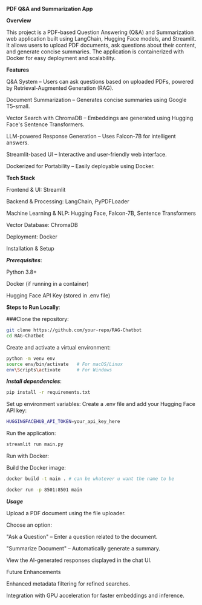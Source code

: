 **PDF Q&A and Summarization App**

**Overview**

This project is a PDF-based Question Answering (Q&A) and Summarization web application built using LangChain, Hugging Face models, and Streamlit. It allows users to upload PDF documents, ask questions about their content, and generate concise summaries. The application is containerized with Docker for easy deployment and scalability.

**Features**

Q&A System – Users can ask questions based on uploaded PDFs, powered by Retrieval-Augmented Generation (RAG).

Document Summarization – Generates concise summaries using Google T5-small.

Vector Search with ChromaDB – Embeddings are generated using Hugging Face's Sentence Transformers.

LLM-powered Response Generation – Uses Falcon-7B for intelligent answers.

Streamlit-based UI – Interactive and user-friendly web interface.

Dockerized for Portability – Easily deployable using Docker.

**Tech Stack**

Frontend & UI: Streamlit

Backend & Processing: LangChain, PyPDFLoader

Machine Learning & NLP: Hugging Face, Falcon-7B, Sentence Transformers

Vector Database: ChromaDB

Deployment: Docker

Installation & Setup

***Prerequisites***:

Python 3.8+

Docker (if running in a container)

Hugging Face API Key (stored in .env file)

**Steps to Run Locally**:

###Clone the repository:
```bash
git clone https://github.com/your-repo/RAG-Chatbot
cd RAG-Chatbot
```
Create and activate a virtual environment:
```bash
python -m venv env
source env/bin/activate   # For macOS/Linux
env\Scripts\activate      # For Windows
```

***Install dependencies***:
```bash
pip install -r requirements.txt
```
Set up environment variables:
Create a .env file and add your Hugging Face API key:
```bash
HUGGINGFACEHUB_API_TOKEN=your_api_key_here
```

Run the application:
```bash
streamlit run main.py
```

Run with Docker:

Build the Docker image:
```bash
docker build -t main . # can be whatever u want the name to be 
```
```bash
docker run -p 8501:8501 main
```
***Usage***

Upload a PDF document using the file uploader.

Choose an option:

"Ask a Question" – Enter a question related to the document.

"Summarize Document" – Automatically generate a summary.

View the AI-generated responses displayed in the chat UI.

Future Enhancements

Enhanced metadata filtering for refined searches.

Integration with GPU acceleration for faster embeddings and inference.
